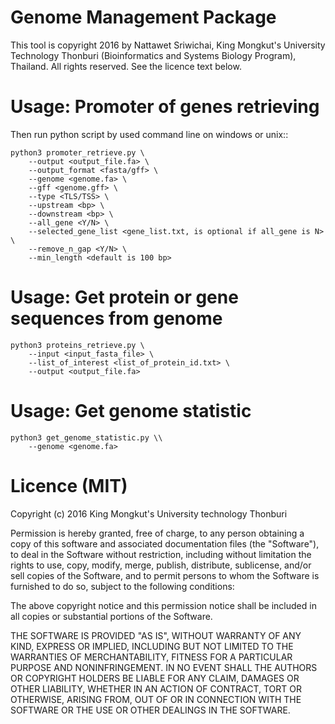 # Genome Management Package
This tool is copyright 2016 by Nattawet Sriwichai, 
King Mongkut's University Technology Thonburi (Bioinformatics and Systems Biology Program), Thailand. 
All rights reserved. See the licence text below.

# Usage: Promoter of genes retrieving
Then run python script by used command line on windows or unix::

    python3 promoter_retrieve.py \
		--output <output_file.fa> \
		--output_format <fasta/gff> \
		--genome <genome.fa> \
		--gff <genome.gff> \
		--type <TLS/TSS> \
		--upstream <bp> \
		--downstream <bp> \
		--all_gene <Y/N> \
		--selected_gene_list <gene_list.txt, is optional if all_gene is N> \
		--remove_n_gap <Y/N> \
		--min_length <default is 100 bp>

# Usage: Get protein or gene sequences from genome
	python3 proteins_retrieve.py \
		--input <input_fasta_file> \
		--list_of_interest <list_of_protein_id.txt> \
		--output <output_file.fa>

# Usage: Get genome statistic
	python3 get_genome_statistic.py \\
		--genome <genome.fa>

# Licence (MIT)
Copyright (c) 2016 King Mongkut's University technology Thonburi

Permission is hereby granted, free of charge, to any person obtaining a copy
of this software and associated documentation files (the "Software"), to deal
in the Software without restriction, including without limitation the rights
to use, copy, modify, merge, publish, distribute, sublicense, and/or sell
copies of the Software, and to permit persons to whom the Software is
furnished to do so, subject to the following conditions:

The above copyright notice and this permission notice shall be included in
all copies or substantial portions of the Software.

THE SOFTWARE IS PROVIDED "AS IS", WITHOUT WARRANTY OF ANY KIND, EXPRESS OR
IMPLIED, INCLUDING BUT NOT LIMITED TO THE WARRANTIES OF MERCHANTABILITY,
FITNESS FOR A PARTICULAR PURPOSE AND NONINFRINGEMENT. IN NO EVENT SHALL THE
AUTHORS OR COPYRIGHT HOLDERS BE LIABLE FOR ANY CLAIM, DAMAGES OR OTHER
LIABILITY, WHETHER IN AN ACTION OF CONTRACT, TORT OR OTHERWISE, ARISING FROM,
OUT OF OR IN CONNECTION WITH THE SOFTWARE OR THE USE OR OTHER DEALINGS IN
THE SOFTWARE. 
